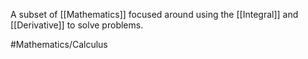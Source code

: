 A subset of [[Mathematics]] focused around using the [[Integral]] and [[Derivative]] to solve problems.

#Mathematics/Calculus